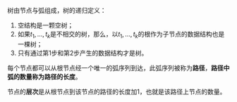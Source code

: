 树由节点与弧组成，树的递归定义：
1. 空结构是一颗空树；
2. 如果$t_1,...,t_k$是不相交的树，那么，以$t_1,...,t_k$的根作为子节点的数据结构也是一棵树；
3. 只有通过第1步和第2步产生的数据结构才是树。

每个节点都可以从根节点经一个唯一的弧序列到达，此弧序列被称为**路径**，**路径中弧的数量称为路径的长度**。

节点的**层次**是从根节点到该节点的路径的长度加$1$，也就是该路径上节点的数量。